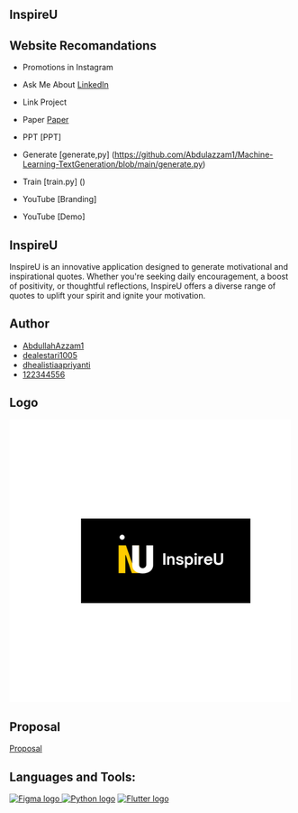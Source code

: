   ## InspireU
  
## Website Recomandations

- Promotions in Instagram

- Ask Me About [LinkedIn]()

- Link Project

- Paper  [Paper](https://drive.google.com/drive/folders/1jfyfJ0VYX8A6x5AN54DYHcxC1OpPgE8m)

- PPT [PPT]

- Generate [generate,py] (https://github.com/Abdulazzam1/Machine-Learning-TextGeneration/blob/main/generate.py)
- Train [train.py] ()

- YouTube  [Branding]

- YouTube [Demo]


## InspireU

InspireU is an innovative application designed to generate motivational and inspirational quotes. Whether you're seeking daily encouragement, a boost of positivity, or thoughtful reflections, InspireU offers a diverse range of quotes to uplift your spirit and ignite your motivation.

## Author

- [AbdullahAzzam1](https://github.com/AbdullahAzzam1)
- [dealestari1005](https://github.com/dealestari1005)
- [dhealistiaapriyanti](https://github.com/dhealistiaapriyanti)
- [122344556](https://github.com/122344556)

## Logo

![Logo InspireU](https://github.com/Abdulazzam1/Machine-Learning-TextGeneration/blob/main/logo.png)

## Proposal
[Proposal](https://www.canva.com/design/DAGHI08iPyI/yH1ukET4qFjVTCFpmUCUOw/edit)

## Languages and Tools:

<a href="https://www.figma.com/"><img src="https://upload.wikimedia.org/wikipedia/commons/3/33/Figma-logo.svg" alt="Figma logo" width="50"/>   <a href="https://www.python.org/"><img src="https://upload.wikimedia.org/wikipedia/commons/c/c3/Python-logo-notext.svg" alt="Python logo" width="50"/></a>    <a href="https://flutter.dev/"><img src="https://upload.wikimedia.org/wikipedia/commons/1/17/Google-flutter-logo.png" alt="Flutter logo" width="50"/></a>


